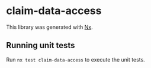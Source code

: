 # claim-data-access

This library was generated with [Nx](https://nx.dev).

## Running unit tests

Run `nx test claim-data-access` to execute the unit tests.
